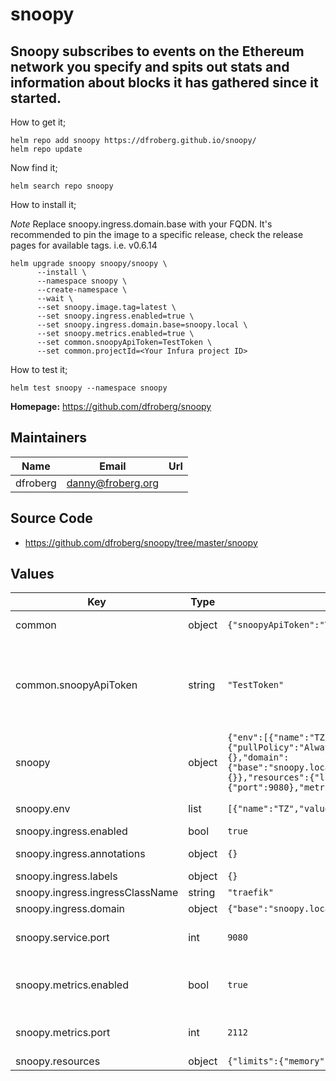 # snoopy

Snoopy subscribes to events on the Ethereum network you specify and
spits out stats and information about blocks it has gathered since
it started.
---
How to get it;
~~~
helm repo add snoopy https://dfroberg.github.io/snoopy/
helm repo update
~~~
Now find it;
~~~
helm search repo snoopy
~~~
How to install it;

*Note*
Replace snoopy.ingress.domain.base with your FQDN.
It's recommended to pin the image to a specific release,
check the release pages for available tags. i.e. v0.6.14
~~~
helm upgrade snoopy snoopy/snoopy \
      --install \
      --namespace snoopy \
      --create-namespace \
      --wait \
      --set snoopy.image.tag=latest \
      --set snoopy.ingress.enabled=true \
      --set snoopy.ingress.domain.base=snoopy.local \
      --set snoopy.metrics.enabled=true \
      --set common.snoopyApiToken=TestToken \
      --set common.projectId=<Your Infura project ID>
~~~
How to test it;
~~~
helm test snoopy --namespace snoopy
~~~

**Homepage:** <https://github.com/dfroberg/snoopy>

## Maintainers

| Name | Email | Url |
| ---- | ------ | --- |
| dfroberg | <danny@froberg.org> |  |

## Source Code

* <https://github.com/dfroberg/snoopy/tree/master/snoopy>

## Values

| Key | Type | Default | Description |
|-----|------|---------|-------------|
| common | object | `{"snoopyApiToken":"TestToken"}` | Common values for all services |
| common.snoopyApiToken | string | `"TestToken"` | This is optional, will be pupulated by a random string if not defined or already present in a secret. |
| snoopy | object | `{"env":[{"name":"TZ","value":"Europe/Stockholm"}],"image":{"pullPolicy":"Always","repository":"dfroberg/snoopy","tag":"latest"},"ingress":{"annotations":{},"domain":{"base":"snoopy.local","prefix":"","suffix":""},"enabled":true,"ingressClassName":"traefik","labels":{}},"resources":{"limits":{"memory":"1024Mi"},"requests":{"memory":"1024Mi"}},"service":{"port":9080},"metrics":{"enabled":true,"port":2112}}` | Values for snoopy service |
| snoopy.env | list | `[{"name":"TZ","value":"Europe/Stockholm"}]` | Environment vars to set |
| snoopy.ingress.enabled | bool | `true` | Enable ingress |
| snoopy.ingress.annotations | object | `{}` | Ingress annotations |
| snoopy.ingress.labels | object | `{}` | Ingress labels |
| snoopy.ingress.ingressClassName | string | `"traefik"` | IngressClassname |
| snoopy.ingress.domain | object | `{"base":"snoopy.local","prefix":"","suffix":""}` | Build host string |
| snoopy.service.port | int | `9080` | Port number (Defaults to 9080) |
| snoopy.metrics.enabled | bool | `true` | Enable if you wish to enable prometheus metrics |
| snoopy.metrics.port | int | `2112` | Port number (Defaults to 2112) |
| snoopy.resources | object | `{"limits":{"memory":"1024Mi"},"requests":{"memory":"1024Mi"}}` | Resource limits |


